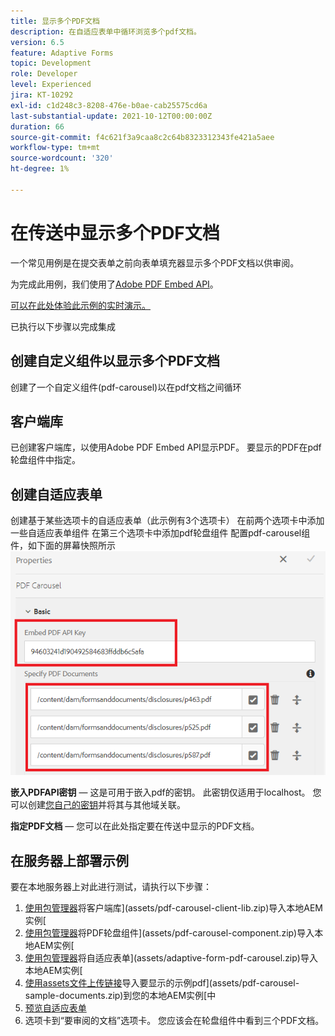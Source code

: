 ```yaml
---
title: 显示多个PDF文档
description: 在自适应表单中循环浏览多个pdf文档。
version: 6.5
feature: Adaptive Forms
topic: Development
role: Developer
level: Experienced
jira: KT-10292
exl-id: c1d248c3-8208-476e-b0ae-cab25575cd6a
last-substantial-update: 2021-10-12T00:00:00Z
duration: 66
source-git-commit: f4c621f3a9caa8c2c64b8323312343fe421a5aee
workflow-type: tm+mt
source-wordcount: '320'
ht-degree: 1%

---
```


# 在传送中显示多个PDF文档

一个常见用例是在提交表单之前向表单填充器显示多个PDF文档以供审阅。

为完成此用例，我们使用了[Adobe PDF Embed API](https://www.adobe.io/apis/documentcloud/dcsdk/pdf-embed.html)。

[可以在此处体验此示例的实时演示。](https://forms.enablementadobe.com/content/dam/formsanddocuments/wefinancecreditcard/jcr:content?wcmmode=disabled)

已执行以下步骤以完成集成

## 创建自定义组件以显示多个PDF文档

创建了一个自定义组件(pdf-carousel)以在pdf文档之间循环

## 客户端库

已创建客户端库，以使用Adobe PDF Embed API显示PDF。 要显示的PDF在pdf轮盘组件中指定。

## 创建自适应表单

创建基于某些选项卡的自适应表单（此示例有3个选项卡）
在前两个选项卡中添加一些自适应表单组件
在第三个选项卡中添加pdf轮盘组件
配置pdf-carousel组件，如下面的屏幕快照所示
![pdf-carousel](assets/pdf-carousel-af-component.png)

**嵌入PDFAPI密钥** — 这是可用于嵌入pdf的密钥。 此密钥仅适用于localhost。 您可以创建[您自己的密钥](https://www.adobe.io/apis/documentcloud/dcsdk/pdf-embed.html)并将其与其他域关联。

**指定PDF文档** — 您可以在此处指定要在传送中显示的PDF文档。


## 在服务器上部署示例

要在本地服务器上对此进行测试，请执行以下步骤：

1. [使用包管理器](http://localhost:4502/crx/packmgr/index.jsp)将客户端库](assets/pdf-carousel-client-lib.zip)导入本地AEM实例[
1. [使用包管理器](http://localhost:4502/crx/packmgr/index.jsp)将PDF轮盘组件](assets/pdf-carousel-component.zip)导入本地AEM实例[
1. [使用包管理器](http://localhost:4502/crx/packmgr/index.jsp)将自适应表单](assets/adaptive-form-pdf-carousel.zip)导入本地AEM实例[
1. [使用assets文件上传链接](http://localhost:4502/assets.html/content/dam)导入要显示的示例pdf](assets/pdf-carousel-sample-documents.zip)到您的本地AEM实例[中
1. [预览自适应表单](http://localhost:4502/content/dam/formsanddocuments/wefinancecreditcard/jcr:content?wcmmode=disabled)
1. 选项卡到“要审阅的文档”选项卡。 您应该会在轮盘组件中看到三个PDF文档。
